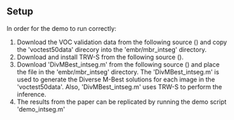 ## Setup

In order for the demo to run correctly:

1. Download the VOC validation data from the following source () and copy the 'voctest50data' direcory into the 'embr/mbr_intseg' directory.
2. Download and install TRW-S from the following source ().
3. Download 'DivMBest_intseg.m' from the following source () and place the file in the 'embr/mbr_intseg' directory. The 'DivMBest_intseg.m' is used to generate the Diverse M-Best solutions for each image in the 'voctest50data'. Also, 'DivMBest_intseg.m' uses TRW-S to perform the inference.
4. The results from the paper can be replicated by running the demo script 'demo_intseg.m'
